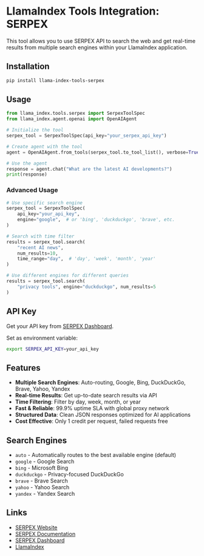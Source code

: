 # LlamaIndex Tools Integration: SERPEX

This tool allows you to use SERPEX API to search the web and get real-time results from multiple search engines within your LlamaIndex application.

## Installation

```bash
pip install llama-index-tools-serpex
```

## Usage

```python
from llama_index.tools.serpex import SerpexToolSpec
from llama_index.agent.openai import OpenAIAgent

# Initialize the tool
serpex_tool = SerpexToolSpec(api_key="your_serpex_api_key")

# Create agent with the tool
agent = OpenAIAgent.from_tools(serpex_tool.to_tool_list(), verbose=True)

# Use the agent
response = agent.chat("What are the latest AI developments?")
print(response)
```

### Advanced Usage

```python
# Use specific search engine
serpex_tool = SerpexToolSpec(
    api_key="your_api_key",
    engine="google",  # or 'bing', 'duckduckgo', 'brave', etc.
)

# Search with time filter
results = serpex_tool.search(
    "recent AI news",
    num_results=10,
    time_range="day",  # 'day', 'week', 'month', 'year'
)

# Use different engines for different queries
results = serpex_tool.search(
    "privacy tools", engine="duckduckgo", num_results=5
)
```

## API Key

Get your API key from [SERPEX Dashboard](https://serpex.dev/dashboard).

Set as environment variable:

```bash
export SERPEX_API_KEY=your_api_key
```

## Features

- **Multiple Search Engines**: Auto-routing, Google, Bing, DuckDuckGo, Brave, Yahoo, Yandex
- **Real-time Results**: Get up-to-date search results via API
- **Time Filtering**: Filter by day, week, month, or year
- **Fast & Reliable**: 99.9% uptime SLA with global proxy network
- **Structured Data**: Clean JSON responses optimized for AI applications
- **Cost Effective**: Only 1 credit per request, failed requests free

## Search Engines

- `auto` - Automatically routes to the best available engine (default)
- `google` - Google Search
- `bing` - Microsoft Bing
- `duckduckgo` - Privacy-focused DuckDuckGo
- `brave` - Brave Search
- `yahoo` - Yahoo Search
- `yandex` - Yandex Search

## Links

- [SERPEX Website](https://serpex.dev)
- [SERPEX Documentation](https://serpex.dev/docs)
- [SERPEX Dashboard](https://serpex.dev/dashboard)
- [LlamaIndex](https://llamaindex.ai)
